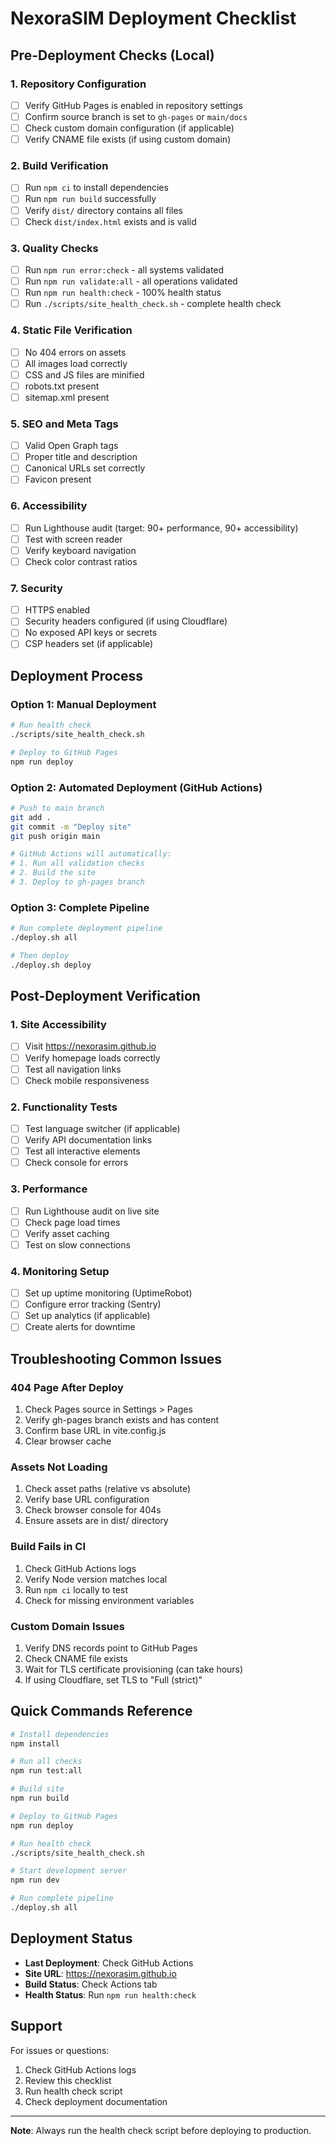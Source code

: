 # NexoraSIM Deployment Checklist

## Pre-Deployment Checks (Local)

### 1. Repository Configuration
- [ ] Verify GitHub Pages is enabled in repository settings
- [ ] Confirm source branch is set to `gh-pages` or `main/docs`
- [ ] Check custom domain configuration (if applicable)
- [ ] Verify CNAME file exists (if using custom domain)

### 2. Build Verification
- [ ] Run `npm ci` to install dependencies
- [ ] Run `npm run build` successfully
- [ ] Verify `dist/` directory contains all files
- [ ] Check `dist/index.html` exists and is valid

### 3. Quality Checks
- [ ] Run `npm run error:check` - all systems validated
- [ ] Run `npm run validate:all` - all operations validated
- [ ] Run `npm run health:check` - 100% health status
- [ ] Run `./scripts/site_health_check.sh` - complete health check

### 4. Static File Verification
- [ ] No 404 errors on assets
- [ ] All images load correctly
- [ ] CSS and JS files are minified
- [ ] robots.txt present
- [ ] sitemap.xml present

### 5. SEO and Meta Tags
- [ ] Valid Open Graph tags
- [ ] Proper title and description
- [ ] Canonical URLs set correctly
- [ ] Favicon present

### 6. Accessibility
- [ ] Run Lighthouse audit (target: 90+ performance, 90+ accessibility)
- [ ] Test with screen reader
- [ ] Verify keyboard navigation
- [ ] Check color contrast ratios

### 7. Security
- [ ] HTTPS enabled
- [ ] Security headers configured (if using Cloudflare)
- [ ] No exposed API keys or secrets
- [ ] CSP headers set (if applicable)

## Deployment Process

### Option 1: Manual Deployment
```bash
# Run health check
./scripts/site_health_check.sh

# Deploy to GitHub Pages
npm run deploy
```

### Option 2: Automated Deployment (GitHub Actions)
```bash
# Push to main branch
git add .
git commit -m "Deploy site"
git push origin main

# GitHub Actions will automatically:
# 1. Run all validation checks
# 2. Build the site
# 3. Deploy to gh-pages branch
```

### Option 3: Complete Pipeline
```bash
# Run complete deployment pipeline
./deploy.sh all

# Then deploy
./deploy.sh deploy
```

## Post-Deployment Verification

### 1. Site Accessibility
- [ ] Visit https://nexorasim.github.io
- [ ] Verify homepage loads correctly
- [ ] Test all navigation links
- [ ] Check mobile responsiveness

### 2. Functionality Tests
- [ ] Test language switcher (if applicable)
- [ ] Verify API documentation links
- [ ] Test all interactive elements
- [ ] Check console for errors

### 3. Performance
- [ ] Run Lighthouse audit on live site
- [ ] Check page load times
- [ ] Verify asset caching
- [ ] Test on slow connections

### 4. Monitoring Setup
- [ ] Set up uptime monitoring (UptimeRobot)
- [ ] Configure error tracking (Sentry)
- [ ] Set up analytics (if applicable)
- [ ] Create alerts for downtime

## Troubleshooting Common Issues

### 404 Page After Deploy
1. Check Pages source in Settings > Pages
2. Verify gh-pages branch exists and has content
3. Confirm base URL in vite.config.js
4. Clear browser cache

### Assets Not Loading
1. Check asset paths (relative vs absolute)
2. Verify base URL configuration
3. Check browser console for 404s
4. Ensure assets are in dist/ directory

### Build Fails in CI
1. Check GitHub Actions logs
2. Verify Node version matches local
3. Run `npm ci` locally to test
4. Check for missing environment variables

### Custom Domain Issues
1. Verify DNS records point to GitHub Pages
2. Check CNAME file exists
3. Wait for TLS certificate provisioning (can take hours)
4. If using Cloudflare, set TLS to "Full (strict)"

## Quick Commands Reference

```bash
# Install dependencies
npm install

# Run all checks
npm run test:all

# Build site
npm run build

# Deploy to GitHub Pages
npm run deploy

# Run health check
./scripts/site_health_check.sh

# Start development server
npm run dev

# Run complete pipeline
./deploy.sh all
```

## Deployment Status

- **Last Deployment**: Check GitHub Actions
- **Site URL**: https://nexorasim.github.io
- **Build Status**: Check Actions tab
- **Health Status**: Run `npm run health:check`

## Support

For issues or questions:
1. Check GitHub Actions logs
2. Review this checklist
3. Run health check script
4. Check deployment documentation

---

**Note**: Always run the health check script before deploying to production.